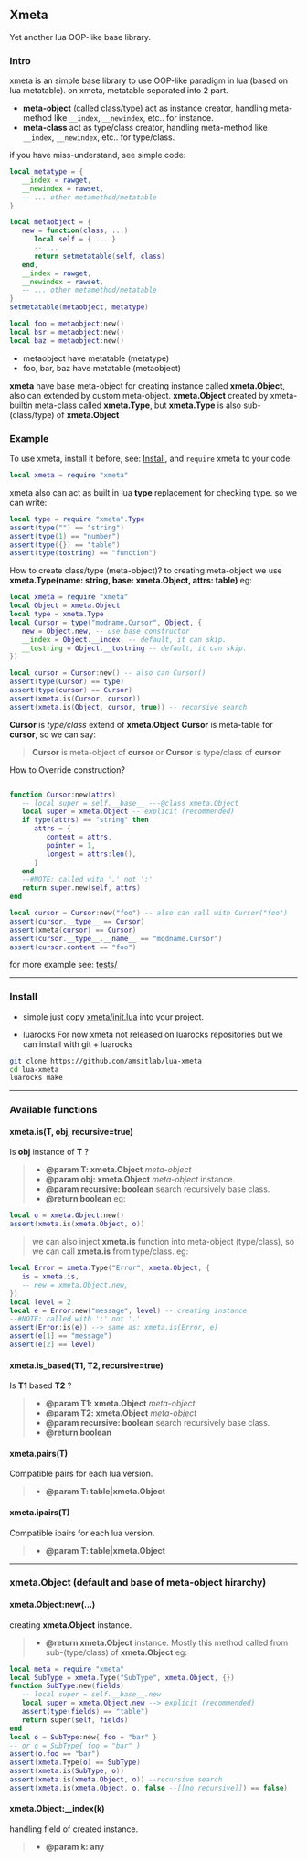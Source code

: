 ## Xmeta
Yet another lua OOP-like base library.


### Intro
xmeta is an simple base library to use OOP-like paradigm in lua (based on lua metatable).
on xmeta, metatable separated into 2 part.

- __meta-object__ (called class/type) act as instance creator, handling meta-method like `__index`, `__newindex`, etc.. for instance.
- __meta-class__ act as type/class creator, handling meta-method like `__index`, `__newindex`, etc.. for type/class.

if you have miss-understand, see simple code:
```lua
local metatype = {
   __index = rawget,
   __newindex = rawset,
   -- ... other metamethod/metatable
}

local metaobject = {
   new = function(class, ...)
      local self = { ... }
      -- ...
      return setmetatable(self, class)
   end,
   __index = rawget,
   __newindex = rawset,
   -- ... other metamethod/metatable
}
setmetatable(metaobject, metatype)

local foo = metaobject:new()
local bsr = metaobject:new()
local baz = metaobject:new()

```
- metaobject have metatable (metatype)
- foo, bar, baz have metatable (metaobject)

__xmeta__ have base meta-object for creating instance called __xmeta.Object__, also can extended by custom meta-object.
__xmeta.Object__ created by xmeta-builtin meta-class called __xmeta.Type__, but __xmeta.Type__ is also sub-(class/type) of __xmeta.Object__

### Example
To use xmeta, install it before, see: [Install](#Install), and `require` xmeta to your code:
```lua
local xmeta = require "xmeta"
```

xmeta also can act as built in lua __type__ replacement for checking type.
so we can write:
```lua
local type = require "xmeta".Type
assert(type("") == "string")
assert(type(1) == "number")
assert(type({}) == "table")
assert(type(tostring) == "function")

```

How to create class/type (meta-object)?
to creating meta-object we use __xmeta.Type(name: string, base: xmeta.Object, attrs: table)__
eg:
```lua
local xmeta = require "xmeta"
local Object = xmeta.Object
local type = xmeta.Type
local Cursor = type("modname.Cursor", Object, {
   new = Object.new, -- use base constructor
   __index = Object.__index, -- default, it can skip.
   __tostring = Object.__tostring -- default, it can skip.
})

local cursor = Cursor:new() -- also can Cursor()
assert(type(Cursor) == type)
assert(type(cursor) == Cursor)
assert(xmeta.is(Cursor, cursor))
assert(xmeta.is(Object, cursor, true)) -- recursive search
```
**Cursor** is _type/class_ extend of **xmeta.Object**
**Cursor** is meta-table for **cursor**, so we can say:
 > **Cursor** is meta-object of **cursor**
or
 > **Cursor** is type/class of **cursor**


How to Override construction?
```lua

function Cursor:new(attrs)
   -- local super = self.__base__ ---@class xmeta.Object
   local super = xmeta.Object -- explicit (recommended)
   if type(attrs) == "string" then
      attrs = {
         content = attrs,
         pointer = 1,
         longest = attrs:len(),
      }
   end
   --#NOTE: called with '.' not ':'
   return super.new(self, attrs)
end

local cursor = Cursor:new("foo") -- also can call with Cursor("foo")
assert(cursor.__type__ == Cursor)
assert(xmeta(cursor) == Cursor)
assert(cursor.__type__.__name__ == "modname.Cursor")
assert(cursor.content == "foo")

```
for more example see: [tests/](tests/)

--------------------


### Install
- simple
just copy [xmeta/init.lua](lua/xmeta/init.lua) into your project.

- luarocks
For now xmeta not released on luarocks repositories
but we can install with git + luarocks

```sh
git clone https://github.com/amsitlab/lua-xmeta
cd lua-xmeta
luarocks make
```

--------------------
### Available functions
#### xmeta.is(T, obj, recursive=true)
Is **obj** instance of **T** ?
  >- **@param T: xmeta.Object** _meta-object_
  >- **@param obj: xmeta.Object** _meta-object_ instance.
  >- **@param recursive: boolean** search recursively base class.
  >- **@return boolean**
  >eg:
  ```lua
  local o = xmeta.Object:new()
  assert(xmeta.is(xmeta.Object, o))
  ```
  >we can also inject **xmeta.is** function into meta-object (type/class),
  >so we can call **xmeta.is** from type/class.
  >eg:
  ```lua
  local Error = xmeta.Type("Error", xmeta.Object, {
     is = xmeta.is,
     -- new = xmeta.Object.new,
  })
  local level = 2
  local e = Error:new("message", level) -- creating instance
  --#NOTE: called with ':' not '.'
  assert(Error:is(e)) --> same as: xmeta.is(Error, e)
  assert(e[1] == "message")
  assert(e[2] == level)
  ```


#### xmeta.is_based(T1, T2, recursive=true)
Is **T1** based **T2** ?
  >- **@param T1: xmeta.Object** _meta-object_
  >- **@param T2: xmeta.Object** _meta-object_
  >- **@param recursive: boolean** search recursively base class.
  >- **@return boolean**

#### xmeta.pairs(T)
Compatible pairs for each lua version.
  >- **@param T: table|xmeta.Object**

#### xmeta.ipairs(T)
Compatible ipairs for each lua version.
  >- **@param T: table|xmeta.Object**

---------------

### xmeta.Object (default and base of meta-object hirarchy)
#### xmeta.Object:new(...)
creating **xmeta.Object** instance.
  >- **@return xmeta.Object** instance.
  Mostly this method called from sub-(type/class) of **xmeta.Object**
  eg:
  ```lua
  local meta = require "xmeta"
  local SubType = xmeta.Type("SubType", xmeta.Object, {})
  function SubType:new(fields)
     -- local super = self.__base__.new
     local super = xmeta.Object.new --> explicit (recommended)
     assert(type(fields) == "table")
     return super(self, fields)
  end
  local o = SubType:new{ foo = "bar" }
  -- or o = SubType{ foo = "bar" }
  assert(o.foo == "bar")
  assert(xmeta.Type(o) == SubType)
  assert(xmeta.is(SubType, o))
  assert(xmeta.is(xmeta.Object, o)) --recursive search
  assert(xmeta.is(xmeta.Object, o, false --[[no recursive]]) == false)

  ```

#### xmeta.Object:__index(k)
handling field of created instance.
  >- **@param k: any**


